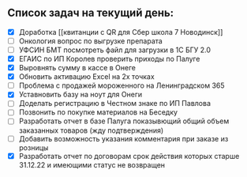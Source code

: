 ## Список задач на текущий день:
- [x] Доработка [[квитанции с QR для Сбер школа 7 Новодинск]]
- [ ] Онкология вопрос по выгрузке препарата
- [ ] УФСИН БМТ посмотреть файл для загрузки в 1С БГУ 2.0
- [x] ЕГАИС по ИП Королев проверить приходы по Палуге
- [x] Выровнять сумму в кассе в Онеге
- [x] Обновить активацию Excel на 2х точках
- [ ] Проблема с продажей мороженного на Ленинградском 365
- [x] Уставновить базу на ноут для Онеги
- [ ] Доделать регистрацию в Честном знаке по ИП Павлова
- [ ] Позвонить по покупке материалов на Беседку
- [ ] Разработать отчет в базе Палуга показывющий общий объем заказанных товаров (жду подтверждения)
- [ ] Добавить возможность указания комментария при заказе из розницы
- [x] Разработать отчет по договорам срок действия которых старше 31.12.22 и имеющими статус не возвращен